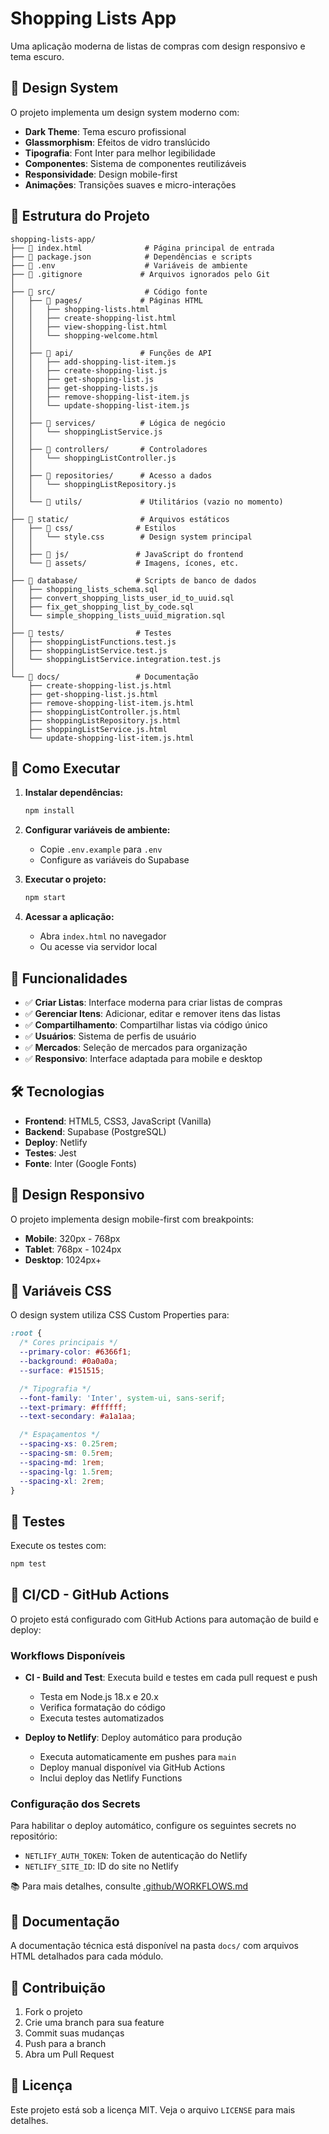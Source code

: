 # Shopping Lists App

Uma aplicação moderna de listas de compras com design responsivo e tema escuro.

## 🎨 Design System

O projeto implementa um design system moderno com:

- **Dark Theme**: Tema escuro profissional
- **Glassmorphism**: Efeitos de vidro translúcido
- **Tipografia**: Font Inter para melhor legibilidade
- **Componentes**: Sistema de componentes reutilizáveis
- **Responsividade**: Design mobile-first
- **Animações**: Transições suaves e micro-interações

## 📁 Estrutura do Projeto

```
shopping-lists-app/
├── 📄 index.html              # Página principal de entrada
├── 📄 package.json            # Dependências e scripts
├── 📄 .env                    # Variáveis de ambiente
├── 📄 .gitignore             # Arquivos ignorados pelo Git
│
├── 📁 src/                    # Código fonte
│   ├── 📁 pages/             # Páginas HTML
│   │   ├── shopping-lists.html
│   │   ├── create-shopping-list.html
│   │   ├── view-shopping-list.html
│   │   └── shopping-welcome.html
│   │
│   ├── 📁 api/               # Funções de API
│   │   ├── add-shopping-list-item.js
│   │   ├── create-shopping-list.js
│   │   ├── get-shopping-list.js
│   │   ├── get-shopping-lists.js
│   │   ├── remove-shopping-list-item.js
│   │   └── update-shopping-list-item.js
│   │
│   ├── 📁 services/          # Lógica de negócio
│   │   └── shoppingListService.js
│   │
│   ├── 📁 controllers/       # Controladores
│   │   └── shoppingListController.js
│   │
│   ├── 📁 repositories/      # Acesso a dados
│   │   └── shoppingListRepository.js
│   │
│   └── 📁 utils/             # Utilitários (vazio no momento)
│
├── 📁 static/                # Arquivos estáticos
│   ├── 📁 css/              # Estilos
│   │   └── style.css        # Design system principal
│   │
│   ├── 📁 js/               # JavaScript do frontend
│   └── 📁 assets/           # Imagens, ícones, etc.
│
├── 📁 database/             # Scripts de banco de dados
│   ├── shopping_lists_schema.sql
│   ├── convert_shopping_lists_user_id_to_uuid.sql
│   ├── fix_get_shopping_list_by_code.sql
│   └── simple_shopping_lists_uuid_migration.sql
│
├── 📁 tests/                # Testes
│   ├── shoppingListFunctions.test.js
│   ├── shoppingListService.test.js
│   └── shoppingListService.integration.test.js
│
└── 📁 docs/                 # Documentação
    ├── create-shopping-list.js.html
    ├── get-shopping-list.js.html
    ├── remove-shopping-list-item.js.html
    ├── shoppingListController.js.html
    ├── shoppingListRepository.js.html
    ├── shoppingListService.js.html
    └── update-shopping-list-item.js.html
```

## 🚀 Como Executar

1. **Instalar dependências:**

   ```bash
   npm install
   ```

2. **Configurar variáveis de ambiente:**
   - Copie `.env.example` para `.env`
   - Configure as variáveis do Supabase

3. **Executar o projeto:**

   ```bash
   npm start
   ```

4. **Acessar a aplicação:**
   - Abra `index.html` no navegador
   - Ou acesse via servidor local

## 🎯 Funcionalidades

- ✅ **Criar Listas**: Interface moderna para criar listas de compras
- ✅ **Gerenciar Itens**: Adicionar, editar e remover itens das listas
- ✅ **Compartilhamento**: Compartilhar listas via código único
- ✅ **Usuários**: Sistema de perfis de usuário
- ✅ **Mercados**: Seleção de mercados para organização
- ✅ **Responsivo**: Interface adaptada para mobile e desktop

## 🛠️ Tecnologias

- **Frontend**: HTML5, CSS3, JavaScript (Vanilla)
- **Backend**: Supabase (PostgreSQL)
- **Deploy**: Netlify
- **Testes**: Jest
- **Fonte**: Inter (Google Fonts)

## 📱 Design Responsivo

O projeto implementa design mobile-first com breakpoints:

- **Mobile**: 320px - 768px
- **Tablet**: 768px - 1024px
- **Desktop**: 1024px+

## 🎨 Variáveis CSS

O design system utiliza CSS Custom Properties para:

```css
:root {
  /* Cores principais */
  --primary-color: #6366f1;
  --background: #0a0a0a;
  --surface: #151515;

  /* Tipografia */
  --font-family: 'Inter', system-ui, sans-serif;
  --text-primary: #ffffff;
  --text-secondary: #a1a1aa;

  /* Espaçamentos */
  --spacing-xs: 0.25rem;
  --spacing-sm: 0.5rem;
  --spacing-md: 1rem;
  --spacing-lg: 1.5rem;
  --spacing-xl: 2rem;
}
```

## 🧪 Testes

Execute os testes com:

```bash
npm test
```

## 🔄 CI/CD - GitHub Actions

O projeto está configurado com GitHub Actions para automação de build e deploy:

### Workflows Disponíveis

- **CI - Build and Test**: Executa build e testes em cada pull request e push
  - Testa em Node.js 18.x e 20.x
  - Verifica formatação do código
  - Executa testes automatizados

- **Deploy to Netlify**: Deploy automático para produção
  - Executa automaticamente em pushes para `main`
  - Deploy manual disponível via GitHub Actions
  - Inclui deploy das Netlify Functions

### Configuração dos Secrets

Para habilitar o deploy automático, configure os seguintes secrets no repositório:

- `NETLIFY_AUTH_TOKEN`: Token de autenticação do Netlify
- `NETLIFY_SITE_ID`: ID do site no Netlify

📚 Para mais detalhes, consulte [.github/WORKFLOWS.md](.github/WORKFLOWS.md)

## 📄 Documentação

A documentação técnica está disponível na pasta `docs/` com arquivos HTML detalhados para cada módulo.

## 🤝 Contribuição

1. Fork o projeto
2. Crie uma branch para sua feature
3. Commit suas mudanças
4. Push para a branch
5. Abra um Pull Request

## 📝 Licença

Este projeto está sob a licença MIT. Veja o arquivo `LICENSE` para mais detalhes.
